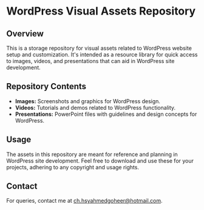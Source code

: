 # WordPress Visual Assets Repository

## Overview

This is a storage repository for visual assets related to WordPress website setup and customization. It's intended as a resource library for quick access to images, videos, and presentations that can aid in WordPress site development.

## Repository Contents

- **Images:** Screenshots and graphics for WordPress design.
- **Videos:** Tutorials and demos related to WordPress functionality.
- **Presentations:** PowerPoint files with guidelines and design concepts for WordPress.

## Usage

The assets in this repository are meant for reference and planning in WordPress site development. Feel free to download and use these for your projects, adhering to any copyright and usage rights.

## Contact

For queries, contact me at ch.hsyahmedgoheer@hotmail.com.

<!---
Repository URL: https://github.com/[your-username]/[repository-name]
--->
